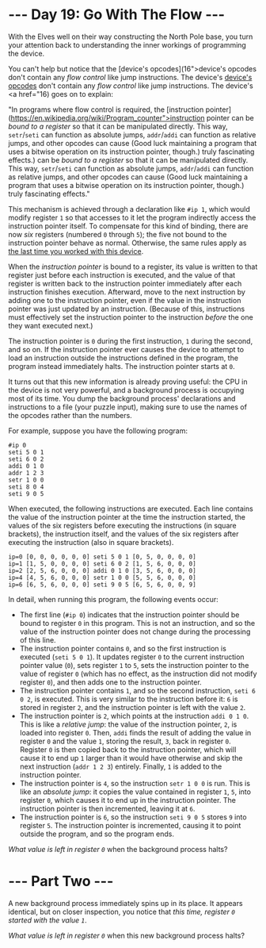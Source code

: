﻿# --- Day 19: Go With The Flow ---

With the Elves well on their way constructing the North Pole base, you turn your attention back to understanding the inner workings of programming the device.

You can't help but notice that the [device's opcodes](16">device's opcodes</a> don't contain any *flow control* like jump instructions. The device's <a href="16) don't contain any *flow control* like jump instructions. The device's [manual](16">device's opcodes</a> don't contain any *flow control* like jump instructions. The device's <a href="16) goes on to explain:

"In programs where flow control is required, the [instruction pointer](https://en.wikipedia.org/wiki/Program_counter">instruction pointer</a> can be *bound to a register* so that it can be manipulated directly. This way, ```setr```/```seti``` can function as absolute jumps, ```addr```/```addi``` can function as relative jumps, and other opcodes can cause (Good luck maintaining a program that uses a bitwise operation on its instruction pointer, though.) truly fascinating effects.) can be *bound to a register* so that it can be manipulated directly. This way, ```setr```/```seti``` can function as absolute jumps, ```addr```/```addi``` can function as relative jumps, and other opcodes can cause (Good luck maintaining a program that uses a bitwise operation on its instruction pointer, though.) truly fascinating effects."

This mechanism is achieved through a declaration like ```#ip 1```, which would modify register ```1``` so that accesses to it let the program indirectly access the instruction pointer itself. To compensate for this kind of binding, there are now *six* registers (numbered ```0``` through ```5```); the five not bound to the instruction pointer behave as normal. Otherwise, the same rules apply as [the last time you worked with this device](16).

When the *instruction pointer* is bound to a register, its value is written to that register just before each instruction is executed, and the value of that register is written back to the instruction pointer immediately after each instruction finishes execution. Afterward, move to the next instruction by adding one to the instruction pointer, even if the value in the instruction pointer was just updated by an instruction. (Because of this, instructions must effectively set the instruction pointer to the instruction *before* the one they want executed next.)

The instruction pointer is ```0``` during the first instruction, ```1``` during the second, and so on. If the instruction pointer ever causes the device to attempt to load an instruction outside the instructions defined in the program, the program instead immediately halts. The instruction pointer starts at ```0```.

It turns out that this new information is already proving useful: the CPU in the device is not very powerful, and a background process is occupying most of its time.  You dump the background process' declarations and instructions to a file (your puzzle input), making sure to use the names of the opcodes rather than the numbers.

For example, suppose you have the following program:


```
#ip 0
seti 5 0 1
seti 6 0 2
addi 0 1 0
addr 1 2 3
setr 1 0 0
seti 8 0 4
seti 9 0 5
```


When executed, the following instructions are executed. Each line contains the value of the instruction pointer at the time the instruction started, the values of the six registers before executing the instructions (in square brackets), the instruction itself, and the values of the six registers after executing the instruction (also in square brackets).


```
ip=0 [0, 0, 0, 0, 0, 0] seti 5 0 1 [0, 5, 0, 0, 0, 0]
ip=1 [1, 5, 0, 0, 0, 0] seti 6 0 2 [1, 5, 6, 0, 0, 0]
ip=2 [2, 5, 6, 0, 0, 0] addi 0 1 0 [3, 5, 6, 0, 0, 0]
ip=4 [4, 5, 6, 0, 0, 0] setr 1 0 0 [5, 5, 6, 0, 0, 0]
ip=6 [6, 5, 6, 0, 0, 0] seti 9 0 5 [6, 5, 6, 0, 0, 9]
```


In detail, when running this program, the following events occur:


* The first line (```#ip 0```) indicates that the instruction pointer should be bound to register ```0``` in this program. This is not an instruction, and so the value of the instruction pointer does not change during the processing of this line.
* The instruction pointer contains ```0```, and so the first instruction is executed (```seti 5 0 1```).  It updates register ```0``` to the current instruction pointer value (```0```), sets register ```1``` to ```5```, sets the instruction pointer to the value of register ```0``` (which has no effect, as the instruction did not modify register ```0```), and then adds one to the instruction pointer.
* The instruction pointer contains ```1```, and so the second instruction, ```seti 6 0 2```, is executed. This is very similar to the instruction before it: ```6``` is stored in register ```2```, and the instruction pointer is left with the value ```2```.
* The instruction pointer is ```2```, which points at the instruction ```addi 0 1 0```.  This is like a *relative jump*: the value of the instruction pointer, ```2```, is loaded into register ```0```. Then, ```addi``` finds the result of adding the value in register ```0``` and the value ```1```, storing the result, ```3```, back in register ```0```. Register ```0``` is then copied back to the instruction pointer, which will cause it to end up ```1``` larger than it would have otherwise and skip the next instruction (```addr 1 2 3```) entirely. Finally, ```1``` is added to the instruction pointer.
* The instruction pointer is ```4```, so the instruction ```setr 1 0 0``` is run. This is like an *absolute jump*: it copies the value contained in register ```1```, ```5```, into register ```0```, which causes it to end up in the instruction pointer. The instruction pointer is then incremented, leaving it at ```6```.
* The instruction pointer is ```6```, so the instruction ```seti 9 0 5``` stores ```9``` into register ```5```. The instruction pointer is incremented, causing it to point outside the program, and so the program ends.


*What value is left in register ```0```* when the background process halts?

# --- Part Two ---

A new background process immediately spins up in its place. It appears identical, but on closer inspection, you notice that *this time, register ```0``` started with the value ```1```*.

*What value is left in register ```0```* when this new background process halts?
